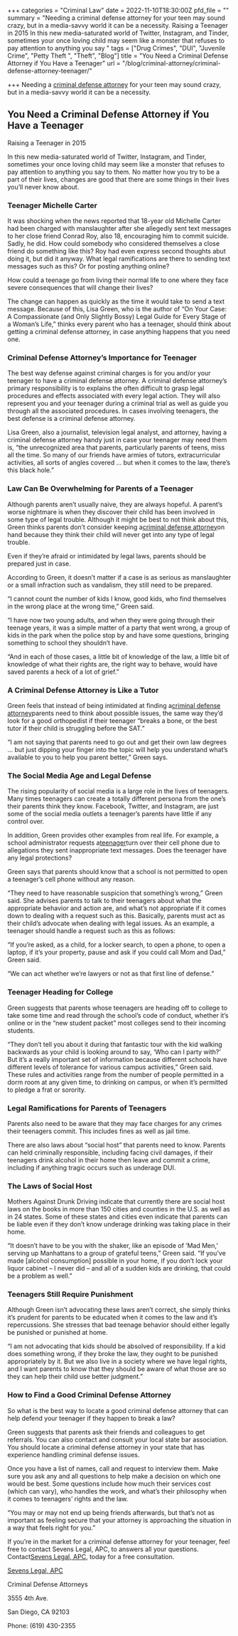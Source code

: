 +++
categories = "Criminal Law"
date = 2022-11-10T18:30:00Z
pfd_file = ""
summary = "Needing a criminal defense attorney for your teen may sound crazy, but in a media-savvy world it can be a necessity. Raising a Teenager in 2015 In this new media-saturated world of Twitter, Instagram, and Tinder, sometimes your once loving child may seem like a monster that refuses to pay attention to anything you say "
tags = ["Drug Crimes", "DUI", "Juvenile Crime", "Petty Theft ", "Theft", "Blog"]
title = "You Need a Criminal Defense Attorney if You Have a Teenager"
url = "/blog/criminal-attorney/criminal-defense-attorney-teenager/"

+++
Needing a [criminal defense attorney](https://www.sevenslegal.com/san-diego-juvenile-crime-lawyer/ "San Diego Juvenile Crime Lawyer") for your teen may sound crazy, but in a media-savvy world it can be a necessity.

## You Need a Criminal Defense Attorney if You Have a Teenager

Raising a Teenager in 2015

In this new media-saturated world of Twitter, Instagram, and Tinder, sometimes your once loving child may seem like a monster that refuses to pay attention to anything you say to them. No matter how you try to be a part of their lives, changes are good that there are some things in their lives you’ll never know about.

### Teenager Michelle Carter

It was shocking when the news reported that 18-year old Michelle Carter had been charged with manslaughter after she allegedly sent text messages to her close friend Conrad Roy, also 18, encouraging him to commit suicide. Sadly, he did. How could somebody who considered themselves a close friend do something like this? Roy had even express second thoughts abut doing it, but did it anyway. What legal ramifications are there to sending text messages such as this? Or for posting anything online?

How could a teenage go from living their normal life to one where they face severe consequences that will change their lives?

The change can happen as quickly as the time it would take to send a text message. Because of this, Lisa Green, who is the author of “On Your Case: A Compassionate (and Only Slightly Bossy) Legal Guide for Every Stage of a Woman’s Life,” thinks every parent who has a teenager, should think about getting a criminal defense attorney, in case anything happens that you need one.

### Criminal Defense Attorney’s Importance for Teenager

The best way defense against criminal charges is for you and/or your teenager to have a criminal defense attorney. A criminal defense attorney’s primary responsibility is to explains the often difficult to grasp legal procedures and effects associated with every legal action. They will also represent you and your teenager during a criminal trial as well as guide you through all the associated procedures. In cases involving teenagers, the best defense is a criminal defense attorney.

Lisa Green, also a journalist, television legal analyst, and attorney, having a criminal defense attorney handy just in case your teenager may need them is, “the unrecognized area that parents, particularly parents of teens, miss all the time. So many of our friends have armies of tutors, extracurricular activities, all sorts of angles covered … but when it comes to the law, there’s this black hole.”

### Law Can Be Overwhelming for Parents of a Teenager

Although parents aren’t usually naive, they are always hopeful. A parent’s worse nightmare is when they discover their child has been involved in some type of legal trouble. Although it might be best to not think about this, Green thinks parents don’t consider keeping a[criminal defense attorney](https://www.sevenslegal.com/san-diego-juvenile-crime-lawyer/ "San Diego Juvenile Crime Lawyer")on hand because they think their child will never get into any type of legal trouble.

Even if they’re afraid or intimidated by legal laws, parents should be prepared just in case.

According to Green, it doesn’t matter if a case is as serious as manslaughter or a small infraction such as vandalism, they still need to be prepared.

“I cannot count the number of kids I know, good kids, who find themselves in the wrong place at the wrong time,” Green said.

“I have now two young adults, and when they were going through their teenage years, it was a simple matter of a party that went wrong, a group of kids in the park when the police stop by and have some questions, bringing something to school they shouldn’t have.

“And in each of those cases, a little bit of knowledge of the law, a little bit of knowledge of what their rights are, the right way to behave, would have saved parents a heck of a lot of grief.”

### A Criminal Defense Attorney is Like a Tutor

Green feels that instead of being intimidated at finding a[criminal defense attorney](https://www.sevenslegal.com/san-diego-juvenile-crime-lawyer/ "San Diego Juvenile Crime Lawyer")parents need to think about possible issues, the same way they’d look for a good orthopedist if their teenager “breaks a bone, or the best tutor if their child is struggling before the SAT.”

“I am not saying that parents need to go out and get their own law degrees … but just dipping your finger into the topic will help you understand what’s available to you to help you parent better,” Green says.

### The Social Media Age and Legal Defense

The rising popularity of social media is a large role in the lives of teenagers. Many times teenagers can create a totally different persona from the one’s their parents think they know. Facebook, Twitter, and Instagram, are just some of the social media outlets a teenager’s parents have little if any control over.

In addition, Green provides other examples from real life. For example, a school administrator requests a[teenager](https://www.sevenslegal.com/san-diego-juvenile-crime-lawyer/ "San Diego Juvenile Crime Lawyer")turn over their cell phone due to allegations they sent inappropriate text messages. Does the teenager have any legal protections?

Green says that parents should know that a school is not permitted to open a teenager’s cell phone without any reason.

“They need to have reasonable suspicion that something’s wrong,” Green said. She advises parents to talk to their teenagers about what the appropriate behavior and action are, and what’s not appropriate if it comes down to dealing with a request such as this. Basically, parents must act as their child’s advocate when dealing with legal issues. As an example, a teenager should handle a request such as this as follows:

“If you’re asked, as a child, for a locker search, to open a phone, to open a laptop, if it’s your property, pause and ask if you could call Mom and Dad,” Green said.

“We can act whether we’re lawyers or not as that first line of defense.”

### Teenager Heading for College

Green suggests that parents whose teenagers are heading off to college to take some time and read through the school’s code of conduct, whether it’s online or in the “new student packet” most colleges send to their incoming students.

“They don’t tell you about it during that fantastic tour with the kid walking backwards as your child is looking around to say, ‘Who can I party with?’ But it’s a really important set of information because different schools have different levels of tolerance for various campus activities,” Green said. These rules and activities range from the number of people permitted in a dorm room at any given time, to drinking on campus, or when it’s permitted to pledge a frat or sorority.

### Legal Ramifications for Parents of Teenagers

Parents also need to be aware that they may face charges for any crimes their teenagers commit. This includes fines as well as jail time.

There are also laws about “social host” that parents need to know. Parents can held criminally responsible, including facing civil damages, if their teenagers drink alcohol in their home then leave and commit a crime, including if anything tragic occurs such as underage DUI.

### The Laws of Social Host

Mothers Against Drunk Driving indicate that currently there are social host laws on the books in more than 150 cities and counties in the U.S. as well as in 24 states. Some of these states and cities even indicate that parents can be liable even if they don’t know underage drinking was taking place in their home.

“It doesn’t have to be you with the shaker, like an episode of ‘Mad Men,’ serving up Manhattans to a group of grateful teens,” Green said. “If you’ve made \[alcohol consumption\] possible in your home, if you don’t lock your liquor cabinet – I never did – and all of a sudden kids are drinking, that could be a problem as well.”

### Teenagers Still Require Punishment

Although Green isn’t advocating these laws aren’t correct, she simply thinks it’s prudent for parents to be educated when it comes to the law and it’s repercussions. She stresses that bad teenage behavior should either legally be punished or punished at home.

“I am not advocating that kids should be absolved of responsibility. If a kid does something wrong, if they broke the law, they ought to be punished appropriately by it. But we also live in a society where we have legal rights, and I want parents to know that they should be aware of what those are so they can help their child use better judgment.”

### How to Find a Good Criminal Defense Attorney

So what is the best way to locate a good criminal defense attorney that can help defend your teenager if they happen to break a law?

Green suggests that parents ask their friends and colleagues to get referrals. You can also contact and consult your local state bar association. You should locate a criminal defense attorney in your state that has experience handling criminal defense issues.

Once you have a list of names, call and request to interview them. Make sure you ask any and all questions to help make a decision on which one would be best. Some questions include how much their services cost (which can vary), who handles the work, and what’s their philosophy when it comes to teenagers’ rights and the law.

“You may or may not end up being friends afterwards, but that’s not as important as feeling secure that your attorney is approaching the situation in a way that feels right for you.”

If you’re in the market for a criminal defense attorney for your teenager, feel free to contact Sevens Legal, APC, to answers all your questions. Contact[Sevens Legal, APC](https://www.sevenslegal.com/ "Sevens Legal, APC"), today for a free consultation.

[Sevens Legal, APC](https://www.sevenslegal.com/ "Sevens Legal, APC")

Criminal Defense Attorneys

3555 4th Ave.

San Diego, CA 92103

Phone: (619) 430-2355